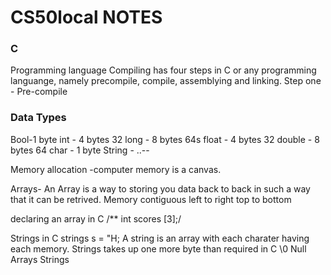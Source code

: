 # CS50local NOTES

### C 
Programming language 
  Compiling has four steps in C or any programming languange, namely precompile, compile, assemblying and linking.
  Step one 
    - Pre-compile 


### Data Types
Bool-1 byte
int - 4 bytes 32
long - 8 bytes 64s
float - 4 bytes 32
double - 8 bytes 64
char - 1 byte
String - ..--

Memory allocation -computer memory is a canvas. 

Arrays- An Array is a way to storing you data back to back in such a way that it can be retrived. Memory contiguous left to right top to bottom 

declaring an array in C 
    /** int scores [3];/

Strings in C
strings s = "H;  A string is an array with each charater having each memory.
Strings takes up one more byte than required in C \0 Null
Arrays 
Strings 

